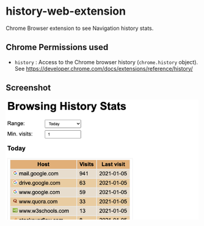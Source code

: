 # history-web-extension
Chrome Browser extension to see Navigation history stats.

## Chrome Permissions used

* `history` : Access to the Chrome browser history (`chrome.history` object). See https://developer.chrome.com/docs/extensions/reference/history/

## Screenshot

![image](./webstore/screenshot.png)


